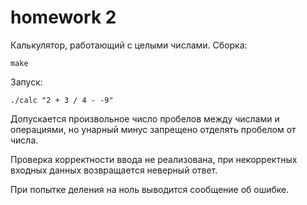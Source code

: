 # homework 2
Калькулятор, работающий с целыми числами.
Сборка:
```
make
```
Запуск:
```
./calc "2 + 3 / 4 - -9"
```

Допускается произвольное число пробелов между числами и операциями, но унарный минус запрещено отделять пробелом от числа.

Проверка корректности ввода не реализована, при некорректных входных данных возвращается неверный ответ.

При попытке деления на ноль выводится сообщение об ошибке.